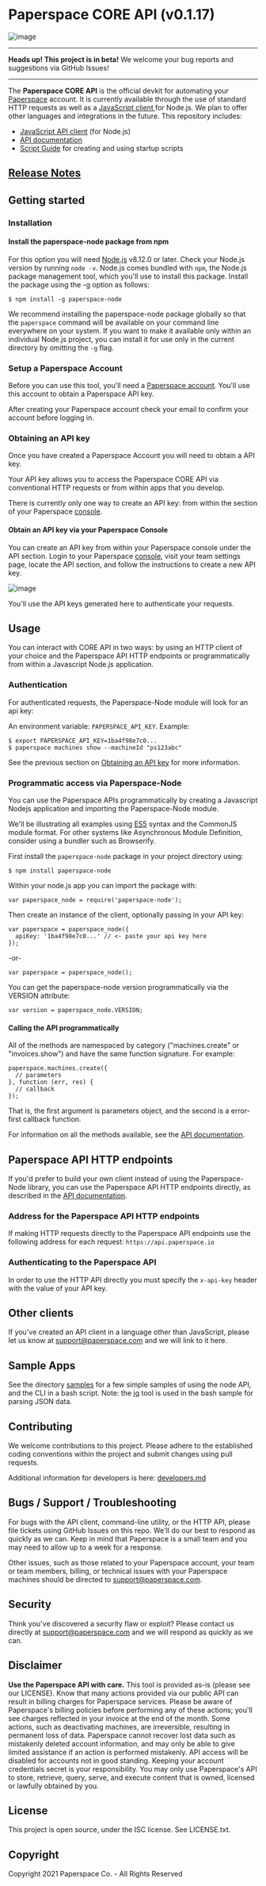 # Paperspace CORE API (v0.1.17)

![image](https://gblobscdn.gitbook.com/assets%2F-MPHG6Ba26iNF13utTV6%2F-MPHYY90lGrr6EYQda2-%2F-MPHcBGaFsrMS4o3pK49%2FPaperspace-Core-API2.jpg?alt=media&token=68814ad8-5b9e-4e32-bc3e-0b7b0dc1aec8)

- - - -

**Heads up! This project is in beta!** We welcome your bug reports and suggestions via GitHub Issues!

- - - -

The **Paperspace CORE API** is the official devkit for automating your [Paperspace](https://www.paperspace.com) account. It is currently available through the use of standard HTTP requests as well as a [JavaScript client ](#programmatic-access-via-paperspace-node) for Node.js. We plan to offer other languages and integrations in the future. This repository includes:

* [JavaScript API client](#programmatic-access-via-paperspace-node) (for Node.js)
* [API documentation](https://docs.paperspace.com/paperspace-core-api/)
* [Script Guide](scripts.md) for creating and using startup scripts

## [Release Notes](releasenotes.md)

## Getting started

### Installation

#### Install the paperspace-node package from npm

For this option you will need [Node.js](https://nodejs.org) v8.12.0 or later. Check your Node.js version by running `node -v`. Node.js comes bundled with `npm`, the Node.js package management tool, which you'll use to install this package.  Install the package using the -g option as follows:

    $ npm install -g paperspace-node

We recommend installing the paperspace-node package globally so that the `paperspace` command will be available on your command line everywhere on your system. If you want to make it available only within an individual Node.js project, you can install it for use only in the current directory by omitting the `-g` flag.

### Setup a Paperspace Account

Before you can use this tool, you'll need a [Paperspace account](https://paperspace.com). You'll use this account to obtain a Paperspace API key.

After creating your Paperspace account check your email to confirm your account before logging in.

### Obtaining an API key

Once you have created a Paperspace Account you will need to obtain a API key.

Your API key allows you to access the Paperspace CORE API via conventional HTTP requests or from within apps that you develop.  

There is currently only one way to create an API key: from within the section of your Paperspace [console](https://console.paperspace.com/).

#### Obtain an API key via your Paperspace Console

You can create an API key from within your Paperspace console under the API section. Login to your Paperspace [console](https://console.paperspace.com/), visit your team settings page, locate the API section, and follow the instructions to create a new API key.

![image](https://gblobscdn.gitbook.com/assets%2F-MPHG6Ba26iNF13utTV6%2F-MPHHhZfbOlON5PSGssR%2F-MPHQboL5Tb8LGmyElah%2Fimage.png?alt=media&token=2cbc4cc3-4982-483f-8b1a-c7adb961cb78)

You'll use the API keys generated here to authenticate your requests.

## Usage

You can interact with CORE API in two ways: by using an HTTP client of your choice and the Paperspace API HTTP endpoints or programmatically from within a Javascript Node.js application.

### Authentication

For authenticated requests, the Paperspace-Node module will look for an api key:

An environment variable: `PAPERSPACE_API_KEY`.  Example:

    $ export PAPERSPACE_API_KEY=1ba4f98e7c0...
    $ paperspace machines show --machineId "ps123abc"

See the previous section on [Obtaining an API key](#obtaining-an-api-key) for more information.


### Programmatic access via Paperspace-Node

You can use the Paperspace APIs programmatically by creating a Javascript Nodejs application and importing the Paperspace-Node module.

We'll be illustrating all examples using [ES5](http://speakingjs.com/es5/ch01.html) syntax and the CommonJS module format. For other systems like Asynchronous Module Definition, consider using a bundler such as Browserify.

First install the `paperspace-node` package in your project directory using:

    $ npm install paperspace-node

Within your node.js app you can import the package with:

    var paperspace_node = require('paperspace-node');

Then create an instance of the client, optionally passing in your API key:

    var paperspace = paperspace_node({
      apiKey: '1ba4f98e7c0...' // <- paste your api key here
    });

   -or-

    var paperspace = paperspace_node();


You can get the paperspace-node version programmatically via the VERSION attribute:

    var version = paperspace_node.VERSION;

#### Calling the API programmatically

All of the methods are namespaced by category ("machines.create" or "invoices.show") and have the same function signature. For example:

    paperspace.machines.create({
      // parameters
    }, function (err, res) {
      // callback
    });

That is, the first argument is parameters object, and the second is a error-first callback function.

For information on all the methods available, see the [API documentation](https://docs.paperspace.com/paperspace-core-api/).

## Paperspace API HTTP endpoints

If you'd prefer to build your own client instead of using the Paperspace-Node library, you can use the Paperspace API HTTP endpoints directly, as described in the [API documentation](https://docs.paperspace.com/paperspace-core-api/).

### Address for the Paperspace API HTTP endpoints

If making HTTP requests directly to the Paperspace API endpoints use the following address for each request: `https://api.paperspace.io`

### Authenticating to the Paperspace API

In order to use the HTTP API directly you must specify the `x-api-key` header with the value of your API key.

## Other clients

If you've created an API client in a language other than JavaScript, please let us know at [support@paperspace.com](mailto:support@paperspace.com) and we will link to it here.

## Sample Apps

See the directory [samples](https://github.com/Paperspace/paperspace-node/tree/master/samples) for a few simple samples of using the node API, and the CLI in a bash script.  Note: the [jq](https://stedolan.github.io/jq/) tool is used in the bash sample for parsing JSON data.

## Contributing

We welcome contributions to this project. Please adhere to the established coding conventions within the project and submit changes using pull requests.

Additional information for developers is here: [developers.md](developers.md)

## Bugs / Support / Troubleshooting

For bugs with the API client, command-line utility, or the HTTP API, please file tickets using GitHub Issues on this repo. We'll do our best to respond as quickly as we can. Keep in mind that Paperspace is a small team and you may need to allow up to a week for a response.

Other issues, such as those related to your Paperspace account, your team or team members, billing, or technical issues with your Paperspace machines should be directed to [support@paperspace.com](mailto:support@paperspace.com).

## Security

Think you've discovered a security flaw or exploit? Please contact us directly at [support@paperspace.com](mailto:support@paperspace.com) and we will respond as quickly as we can.

## Disclaimer

**Use the Paperspace API with care.** This tool is provided as-is (please see our LICENSE). Know that many actions provided via our public API can result in billing charges for Paperspace services. Please be aware of Paperspace's billing policies before performing any of these actions; you'll see charges reflected in your invoice at the end of the month. Some actions, such as deactivating machines, are irreversible, resulting in permanent loss of data. Paperspace cannot recover lost data such as mistakenly deleted account information, and may only be able to give limited assistance if an action is performed mistakenly. API access will be disabled for accounts not in good standing. Keeping your account credentials secret is your responsibility. You may only use Paperspace's API to store, retrieve, query, serve, and execute content that is owned, licensed or lawfully obtained by you.

## License

This project is open source, under the ISC license. See LICENSE.txt.

## Copyright

Copyright 2021 Paperspace Co. - All Rights Reserved
